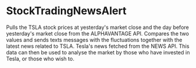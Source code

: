 # StockTradingNewsAlert
Pulls the TSLA stock prices at yesterday's market close and the day before yesterday's market close  from the ALPHAVANTAGE API.
Compares the two values and sends texts messages with the fluctuations together with the latest news related to TSLA.
Tesla's news fetched from the NEWS API. This data can then be used to analyse the market by those who have invested in Tesla, or those who wish to.
